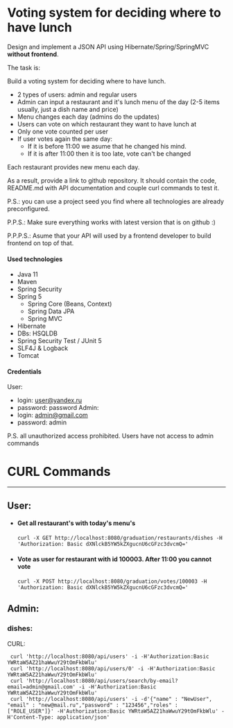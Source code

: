 # Voting system for deciding where to have lunch

Design and implement a JSON API using Hibernate/Spring/SpringMVC **without frontend**.

The task is:

Build a voting system for deciding where to have lunch.

 * 2 types of users: admin and regular users
 * Admin can input a restaurant and it's lunch menu of the day (2-5 items usually, just a dish name and price)
 * Menu changes each day (admins do the updates)
 * Users can vote on which restaurant they want to have lunch at
 * Only one vote counted per user
 * If user votes again the same day:
    - If it is before 11:00 we asume that he changed his mind.
    - If it is after 11:00 then it is too late, vote can't be changed

Each restaurant provides new menu each day.




As a result, provide a link to github repository. It should contain the code, README.md with API documentation and couple curl commands to test it.

P.S.: you can use a project seed you find where all technologies are already preconfigured.

P.P.S.: Make sure everything works with latest version that is on github :)

P.P.P.S.: Asume that your API will used by a frontend developer to build frontend on top of that.

#### Used technologies
- Java 11
- Maven
- Spring Security
- Spring 5
  * Spring Core (Beans, Context)
  * Spring Data JPA
  * Spring MVC
- Hibernate
- DBs: HSQLDB
- Spring Security Test / JUnit 5
- SLF4J & Logback
- Tomcat

#### Credentials

User:
 * login: user@yandex.ru
 * password: password
Admin:
 * login: admin@gmail.com
 * password: admin

P.S. all unauthorized access prohibited. Users have not access to admin commands

# CURL Commands

---
## User:

- #### Get all restaurant's with today's menu's
  `curl -X GET http://localhost:8080/graduation/restaurants/dishes -H 'Authorization: Basic dXNlckB5YW5kZXgucnU6cGFzc3dvcmQ='`
- #### Vote as user for restaurant with id 100003. After 11:00 you cannot vote
  `curl -X POST http://localhost:8080/graduation/votes/100003 -H 'Authorization: Basic dXNlckB5YW5kZXgucnU6cGFzc3dvcmQ='`

## Admin:

### dishes:
CURL:

     curl 'http://localhost:8080/api/users' -i -H'Authorization:Basic YWRtaW5AZ21haWwuY29tOmFkbWlu'
     curl 'http://localhost:8080/api/users/0' -i -H'Authorization:Basic YWRtaW5AZ21haWwuY29tOmFkbWlu'
     curl 'http://localhost:8080/api/users/search/by-email?email=admin@gmail.com' -i -H'Authorization:Basic YWRtaW5AZ21haWwuY29tOmFkbWlu'
     curl 'http://localhost:8080/api/users' -i -d'{"name" : "NewUser", "email" : "new@mail.ru","password" : "123456","roles" : ["ROLE_USER"]}' -H'Authorization:Basic YWRtaW5AZ21haWwuY29tOmFkbWlu' -H'Content-Type: application/json'
